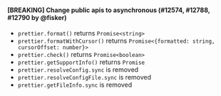 #### [BREAKING] Change public apis to asynchronous (#12574, #12788, #12790 by @fisker)

- `prettier.format()` returns `Promise<string>`
- `prettier.formatWithCursor()` returns `Promise<{formatted: string, cursorOffset: number}>`
- `prettier.check()` returns `Promise<boolean>`
- `prettier.getSupportInfo()` returns `Promise`
- `prettier.resolveConfig.sync` is removed
- `prettier.resolveConfigFile.sync` is removed
- `prettier.getFileInfo.sync` is removed
